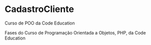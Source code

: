 # CadastroCliente
Curso de POO da Code Education

Fases do Curso de Programação Orientada a Objetos, PHP, da Code Education
